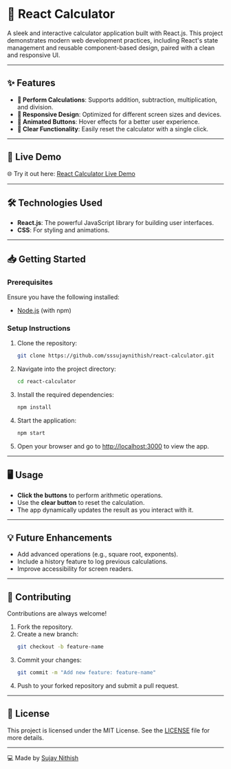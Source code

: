 # 🧮 **React Calculator**  

A sleek and interactive calculator application built with React.js. This project demonstrates modern web development practices, including React's state management and reusable component-based design, paired with a clean and responsive UI.  

---

## ✨ **Features**  
- **🔢 Perform Calculations**: Supports addition, subtraction, multiplication, and division.  
- **📱 Responsive Design**: Optimized for different screen sizes and devices.  
- **💫 Animated Buttons**: Hover effects for a better user experience.  
- **🧼 Clear Functionality**: Easily reset the calculator with a single click.  

---

## 🚀 **Live Demo**  
🌐 Try it out here: [React Calculator Live Demo](https://react-calculator-git-main-sujay-nithish-s-projects.vercel.app/)  

---

## 🛠️ **Technologies Used**  
- **React.js**: The powerful JavaScript library for building user interfaces.  
- **CSS**: For styling and animations.  

---

## 📥 **Getting Started**  

### **Prerequisites**  
Ensure you have the following installed:  
- [Node.js](https://nodejs.org/) (with npm)  

### **Setup Instructions**  
1. Clone the repository:  
   ```bash  
   git clone https://github.com/sssujaynithish/react-calculator.git  
   ```  

2. Navigate into the project directory:  
   ```bash  
   cd react-calculator  
   ```  

3. Install the required dependencies:  
   ```bash  
   npm install  
   ```  

4. Start the application:  
   ```bash  
   npm start  
   ```  

5. Open your browser and go to [http://localhost:3000](http://localhost:3000) to view the app.  

---

## 🖥️ **Usage**  
- **Click the buttons** to perform arithmetic operations.  
- Use the **clear button** to reset the calculation.  
- The app dynamically updates the result as you interact with it.  

---

## 💡 **Future Enhancements**  
- Add advanced operations (e.g., square root, exponents).  
- Include a history feature to log previous calculations.  
- Improve accessibility for screen readers.  

---

## 🤝 **Contributing**  
Contributions are always welcome!  

1. Fork the repository.  
2. Create a new branch:  
   ```bash  
   git checkout -b feature-name  
   ```  
3. Commit your changes:  
   ```bash  
   git commit -m "Add new feature: feature-name"  
   ```  
4. Push to your forked repository and submit a pull request.  

---

## 📄 **License**  
This project is licensed under the MIT License. See the [LICENSE](LICENSE) file for more details.  

---

💻 Made by [Sujay Nithish](https://github.com/sssujaynithish)  
